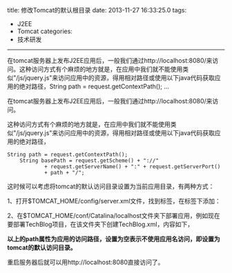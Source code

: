 title: 修改Tomcat的默认根目录
date: 2013-11-27 16:33:25.0
tags:
- J2EE
- Tomcat
categories:
- 技术研发

---

在tomcat服务器上发布J2EE应用后，一般我们通过http://localhost:8080/<AppName>来访问。这种访问方式有个麻烦的地方就是，在应用中我们就不能使用类似"/js/jquery.js"来访问应用中的资源，得用相对路径或使用以下java代码获取应用的绝对路径，String path = request.getContextPath(); ...

<!-- more -->

在tomcat服务器上发布J2EE应用后，一般我们通过http://localhost:8080/<AppName>来访问。

这种访问方式有个麻烦的地方就是，在应用中我们就不能使用类似"/js/jquery.js"来访问应用中的资源，得用相对路径或使用以下java代码获取应用的绝对路径，

    String path = request.getContextPath();
    	String basePath = request.getScheme() + "://"
    			+ request.getServerName() + ":" + request.getServerPort()
    			+ path + "/";

这时候可以考虑将tomcat的默认访问目录设置为当前应用目录，有两种方式：

1、打开$TOMCAT\_HOME/config/server.xml文件，找到<Engine name="Catalina" defaultHost="localhost">标签，在<Host>标签下添加：

<Context docBase="D:\\Development\\TechBlogSpace\\TechBlog\\WebRoot" path="" reloadable="true"></Context>

  


2、在$TOMCAT\_HOME/conf/Catalina/localhost文件夹下部署应用，例如现在要部署TechBlog项目，在该文件夹下创建TechBlog.xml，内容如下，

<?xml version='1.0' encoding='utf-8'?>  
<Context docBase="D:\\Development\\TechBlogSpace\\TechBlog\\WebRoot" path="">  
</Context>  


  


**以上的path属性为应用的访问路径，设置为空表示不使用应用名访问，即设置为tomcat的默认访问目录。**

重启服务器后就可以用http://localhost:8080直接访问了。  
